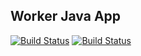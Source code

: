 ## Worker Java App

[![Build Status](http://34.65.122.25:8080/buildStatus/icon?job=instavote%2Fworker-build&subject=Build&color=blue)](http://34.65.122.25:8080/job/instavote/job/worker-build/)
[![Build Status](http://34.65.122.25:8080/buildStatus/icon?job=instavote%2Fworker-test&subject=UnitTest&color=pink)](http://34.65.122.25:8080/job/instavote/job/worker-test/)
